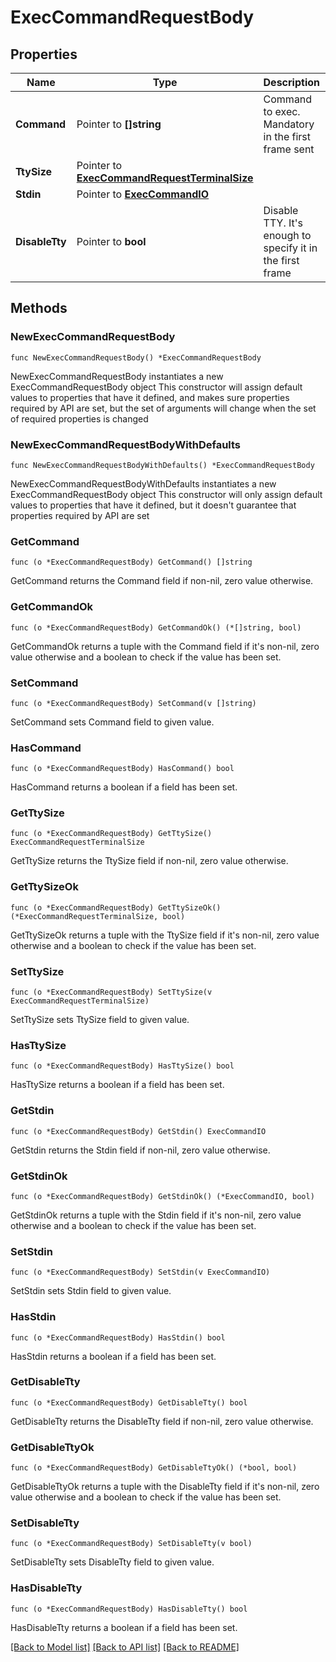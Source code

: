 # ExecCommandRequestBody

## Properties

Name | Type | Description | Notes
------------ | ------------- | ------------- | -------------
**Command** | Pointer to **[]string** | Command to exec. Mandatory in the first frame sent | [optional] 
**TtySize** | Pointer to [**ExecCommandRequestTerminalSize**](ExecCommandRequestTerminalSize.md) |  | [optional] 
**Stdin** | Pointer to [**ExecCommandIO**](ExecCommandIO.md) |  | [optional] 
**DisableTty** | Pointer to **bool** | Disable TTY. It&#39;s enough to specify it in the first frame | [optional] 

## Methods

### NewExecCommandRequestBody

`func NewExecCommandRequestBody() *ExecCommandRequestBody`

NewExecCommandRequestBody instantiates a new ExecCommandRequestBody object
This constructor will assign default values to properties that have it defined,
and makes sure properties required by API are set, but the set of arguments
will change when the set of required properties is changed

### NewExecCommandRequestBodyWithDefaults

`func NewExecCommandRequestBodyWithDefaults() *ExecCommandRequestBody`

NewExecCommandRequestBodyWithDefaults instantiates a new ExecCommandRequestBody object
This constructor will only assign default values to properties that have it defined,
but it doesn't guarantee that properties required by API are set

### GetCommand

`func (o *ExecCommandRequestBody) GetCommand() []string`

GetCommand returns the Command field if non-nil, zero value otherwise.

### GetCommandOk

`func (o *ExecCommandRequestBody) GetCommandOk() (*[]string, bool)`

GetCommandOk returns a tuple with the Command field if it's non-nil, zero value otherwise
and a boolean to check if the value has been set.

### SetCommand

`func (o *ExecCommandRequestBody) SetCommand(v []string)`

SetCommand sets Command field to given value.

### HasCommand

`func (o *ExecCommandRequestBody) HasCommand() bool`

HasCommand returns a boolean if a field has been set.

### GetTtySize

`func (o *ExecCommandRequestBody) GetTtySize() ExecCommandRequestTerminalSize`

GetTtySize returns the TtySize field if non-nil, zero value otherwise.

### GetTtySizeOk

`func (o *ExecCommandRequestBody) GetTtySizeOk() (*ExecCommandRequestTerminalSize, bool)`

GetTtySizeOk returns a tuple with the TtySize field if it's non-nil, zero value otherwise
and a boolean to check if the value has been set.

### SetTtySize

`func (o *ExecCommandRequestBody) SetTtySize(v ExecCommandRequestTerminalSize)`

SetTtySize sets TtySize field to given value.

### HasTtySize

`func (o *ExecCommandRequestBody) HasTtySize() bool`

HasTtySize returns a boolean if a field has been set.

### GetStdin

`func (o *ExecCommandRequestBody) GetStdin() ExecCommandIO`

GetStdin returns the Stdin field if non-nil, zero value otherwise.

### GetStdinOk

`func (o *ExecCommandRequestBody) GetStdinOk() (*ExecCommandIO, bool)`

GetStdinOk returns a tuple with the Stdin field if it's non-nil, zero value otherwise
and a boolean to check if the value has been set.

### SetStdin

`func (o *ExecCommandRequestBody) SetStdin(v ExecCommandIO)`

SetStdin sets Stdin field to given value.

### HasStdin

`func (o *ExecCommandRequestBody) HasStdin() bool`

HasStdin returns a boolean if a field has been set.

### GetDisableTty

`func (o *ExecCommandRequestBody) GetDisableTty() bool`

GetDisableTty returns the DisableTty field if non-nil, zero value otherwise.

### GetDisableTtyOk

`func (o *ExecCommandRequestBody) GetDisableTtyOk() (*bool, bool)`

GetDisableTtyOk returns a tuple with the DisableTty field if it's non-nil, zero value otherwise
and a boolean to check if the value has been set.

### SetDisableTty

`func (o *ExecCommandRequestBody) SetDisableTty(v bool)`

SetDisableTty sets DisableTty field to given value.

### HasDisableTty

`func (o *ExecCommandRequestBody) HasDisableTty() bool`

HasDisableTty returns a boolean if a field has been set.


[[Back to Model list]](../README.md#documentation-for-models) [[Back to API list]](../README.md#documentation-for-api-endpoints) [[Back to README]](../README.md)


